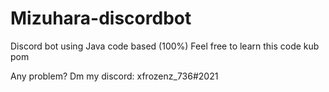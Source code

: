 # Mizuhara-discordbot
Discord bot using Java code based (100%) Feel free to learn this code kub pom

Any problem? Dm my discord: xfrozenz_736#2021
